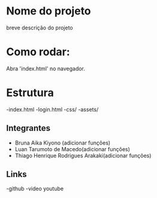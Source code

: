 # Nome do projeto
breve descrição do projeto 

# Como rodar:
Abra 'index.html' no navegador.

# Estrutura
-index.html
-login.html
-css/
-assets/

## Integrantes
- Bruna Aika Kiyono (adicionar funções)
- Luan Tarumoto de Macedo(adicionar funções)
- Thiago Henrique Rodrigues Arakaki(adicionar funções)

## Links
-github 
-video youtube 
